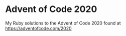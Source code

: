 # Advent of Code 2020

My Ruby solutions to the Advent of Code 2020 found at https://adventofcode.com/2020
